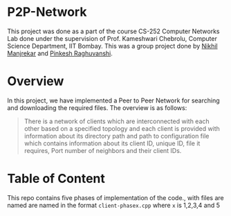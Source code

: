 # P2P-Network
This project was done as a part of the course CS-252 Computer Networks Lab done under the supervision of Prof. Kameshwari Chebrolu, Computer Science Department, IIT Bombay. This was a group project done by [Nikhil Manjrekar]() and [Pinkesh Raghuvanshi]().

# Overview
In this project, we have implemented a Peer to Peer Network for searching and downloading the required files. The overview is as follows:
> There is a network of clients which are interconnected with each other based on a specified topology and each client is provided with information about its directory path and path to configuration file which contains information about its client ID, unique ID, file it requires, Port number of neighbors and their client IDs.

# Table of Content
This repo contains five phases of implementation of the code., with files are named are named in the format `client-phasex.cpp` where `x` is 1,2,3,4 and 5
